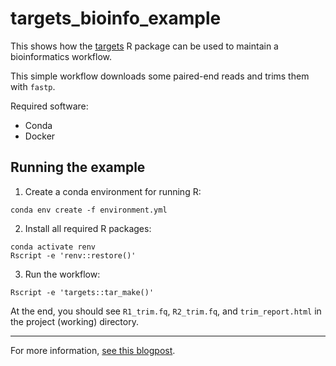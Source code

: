 # targets_bioinfo_example

This shows how the [targets](https://docs.ropensci.org/targets/) R package can be used to maintain a bioinformatics workflow.

This simple workflow downloads some paired-end reads and trims them with `fastp`.

Required software:
- Conda
- Docker

## Running the example

1. Create a conda environment for running R:

```
conda env create -f environment.yml
```

2. Install all required R packages:

```
conda activate renv
Rscript -e 'renv::restore()'
```

3. Run the workflow:

```
Rscript -e 'targets::tar_make()'
```

At the end, you should see `R1_trim.fq`, `R2_trim.fq`, and `trim_report.html` in the project (working) directory.

---

For more information, [see this blogpost]().